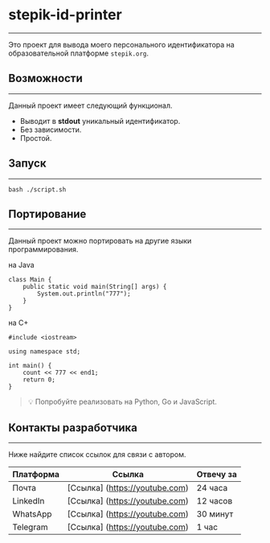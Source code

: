 # stepik-id-printer

***

Это проект для вывода моего персонального идентификатора на образовательной платформе `stepik.org`.

## Возможности

***

Данный проект имеет следующий функционал.

- Выводит в **stdout** уникальный идентификатор.
- Без зависимости.
- Простой.

## Запуск

***

```
bash ./script.sh
```

## Портирование

***

Данный проект можно портировать на другие языки программирования.

на Java
```
class Main {
	public static void main(String[] args) {
		System.out.println("777");
	}
}
```

на С+

```
#include <iostream>

using namespace std;

int main() {
	count << 777 << end1;
	return 0;
}
```

> :bulb: Попробуйте реализовать на Python, Go и JavaScript.

## Контакты разработчика

***

Ниже найдите список ссылок для связи с автором.

| **Платформа** | Ссылка                               | Отвечу за     |
|---------------|--------------------------------------|---------------|
| Почта         | [Ссылка] (https://youtube.com)       |  24 часа      |
| LinkedIn      | [Ссылка] (https://youtube.com)       |  12 часов     |
| WhatsApp      | [Ссылка] (https://youtube.com)       |  30 минут     |
| Telegram      | [Ссылка] (https://youtube.com)       |  1 час        |
